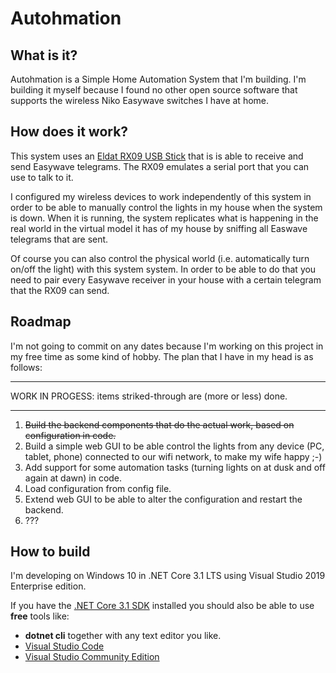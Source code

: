# Autohmation

## What is it?
Autohmation is a Simple Home Automation System that I'm building.
I'm building it myself because I found no other open source software that supports the wireless Niko Easywave switches I have at home.

## How does it work?
This system uses an [Eldat RX09 USB Stick](https://www.eldat.de/produkte/schnittstellen/rx09e_en.html) that is is able to receive and send Easywave telegrams.  The RX09 emulates a serial port that you can use to talk to it.

I configured my wireless devices to work independently of this system in order to be able to manually control the lights in my house when the system is down.  When it is running, the system replicates what is happening in the real world in the virtual model it has of my house by sniffing all Easwave telegrams that are sent.

Of course you can also control the physical world (i.e. automatically turn on/off the light) with this system system.  In order to be able to do that you need to pair every Easywave receiver in your house with a certain telegram that the RX09 can send.

## Roadmap
I'm not going to commit on any dates because I'm working on this project in my free time as some kind of hobby.
The plan that I have in my head is as follows:

---

WORK IN PROGESS: items striked-through are (more or less) done.

---

1. ~~Build the backend components that do the actual work, based on configuration in code.~~
2. Build a simple web GUI to be able control the lights from any device (PC, tablet, phone) connected to our wifi network, to make my wife happy ;-)
3. Add support for some automation tasks (turning lights on at dusk and off again at dawn) in code.
4. Load configuration from config file.
5. Extend web GUI to be able to alter the configuration and restart the backend.
6. ???

## How to build
I'm developing on Windows 10 in .NET Core 3.1 LTS using Visual Studio 2019 Enterprise edition.

If you have the [.NET Core 3.1 SDK](https://dotnet.microsoft.com/download/dotnet-core/3.1) installed you should also be able to use **free** tools like:
* **dotnet cli** together with any text editor you like.
* [Visual Studio Code](https://code.visualstudio.com/)
* [Visual Studio Community Edition](https://visualstudio.microsoft.com/vs/community/)
